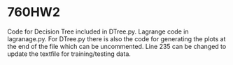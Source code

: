 # 760HW2

Code for Decision Tree included in DTree.py. Lagrange code in lagranage.py. For DTree.py there is also the code for generating the plots at the end of the file which can be uncommented. 
Line 235 can be changed to update the textfile for training/testing data. 
